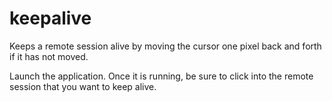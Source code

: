 # keepalive
Keeps a remote session alive by moving the cursor one pixel back and forth if it has not moved.

Launch the application. Once it is running, be sure to click into the remote session that you want to keep alive.

